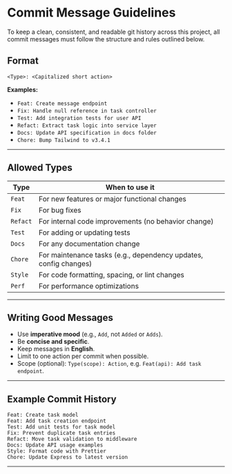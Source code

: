 # Commit Message Guidelines

To keep a clean, consistent, and readable git history across this project, all commit messages must follow the structure
and rules outlined below.

## Format

```
<Type>: <Capitalized short action>
```

**Examples:**

* `Feat: Create message endpoint`
* `Fix: Handle null reference in task controller`
* `Test: Add integration tests for user API`
* `Refact: Extract task logic into service layer`
* `Docs: Update API specification in docs folder`
* `Chore: Bump Tailwind to v3.4.1`

---

## Allowed Types

| Type     | When to use it                                                   |
|----------|------------------------------------------------------------------|
| `Feat`   | For new features or major functional changes                     |
| `Fix`    | For bug fixes                                                    |
| `Refact` | For internal code improvements (no behavior change)              |
| `Test`   | For adding or updating tests                                     |
| `Docs`   | For any documentation change                                     |
| `Chore`  | For maintenance tasks (e.g., dependency updates, config changes) |
| `Style`  | For code formatting, spacing, or lint changes                    |
| `Perf`   | For performance optimizations                                    |

---

## Writing Good Messages

* Use **imperative mood** (e.g., `Add`, not `Added` or `Adds`).
* Be **concise and specific**.
* Keep messages in **English**.
* Limit to one action per commit when possible.
* Scope (optional): `Type(scope): Action`, e.g. `Feat(api): Add task endpoint`.

---

## Example Commit History

```
Feat: Create task model
Feat: Add task creation endpoint
Test: Add unit tests for task model
Fix: Prevent duplicate task entries
Refact: Move task validation to middleware
Docs: Update API usage examples
Style: Format code with Prettier
Chore: Update Express to latest version
```

---